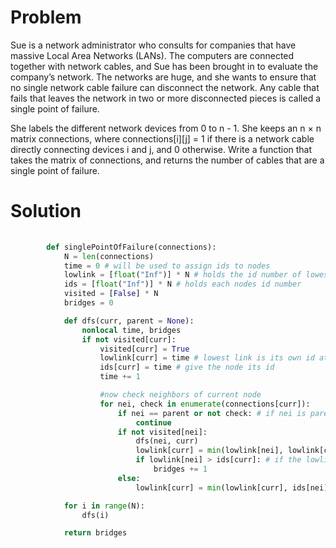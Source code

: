 # Problem

Sue is a network administrator who consults for companies that have massive Local Area Networks (LANs). The computers are connected together with network cables, and Sue has been brought in to evaluate the company’s network. The networks are huge, and she wants to ensure that no single network cable failure can disconnect the network. Any cable that fails that leaves the network in two or more disconnected pieces is called a single point of failure.

She labels the different network devices from 0 to n - 1. She keeps an n × n matrix connections, where connections[i][j] = 1 if there is a network cable directly connecting devices i and j, and 0 otherwise. Write a function that takes the matrix of connections, and returns the number of cables that are a single point of failure.

# Solution 

```python
    
        def singlePointOfFailure(connections):    
            N = len(connections)
            time = 0 # will be used to assign ids to nodes
            lowlink = [float("Inf")] * N # holds the id number of lowest id node can reach
            ids = [float("Inf")] * N # holds each nodes id number
            visited = [False] * N 
            bridges = 0

            def dfs(curr, parent = None):
                nonlocal time, bridges
                if not visited[curr]:
                    visited[curr] = True
                    lowlink[curr] = time # lowest link is its own id at first
                    ids[curr] = time # give the node its id
                    time += 1

                    #now check neighbors of current node
                    for nei, check in enumerate(connections[curr]):
                        if nei == parent or not check: # if nei is parent then ignore it or if connection is 0
                            continue
                        if not visited[nei]:
                            dfs(nei, curr)
                            lowlink[curr] = min(lowlink[nei], lowlink[curr]) # after the recursive dfs call, check to see if neighbors lowlink is lower
                            if lowlink[nei] > ids[curr]: # if the lowlink at a neighbor node is greater than the id of the current node, its a bridge
                                bridges += 1
                        else:
                            lowlink[curr] = min(lowlink[curr], ids[nei]) # if neighbor already visited, check to see if neighbors id is lower

            for i in range(N):
                dfs(i)

            return bridges
            
```
